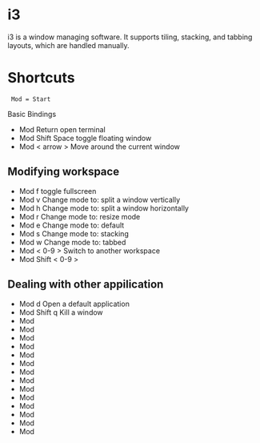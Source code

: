 # i3
i3 is a window managing software. It supports tiling, stacking, and tabbing layouts, which are handled manually. 

# Shortcuts

` Mod = Start`


Basic Bindings
- Mod Return 	        open terminal
- Mod Shift Space       toggle floating window
- Mod < arrow >         Move around the current window

## Modifying workspace
- Mod f     toggle fullscreen
- Mod v     Change mode to: split a window vertically
- Mod h     Change mode to: split a window horizontally
- Mod r     Change mode to: resize mode
- Mod e     Change mode to: default
- Mod s     Change mode to: stacking
- Mod w     Change mode to: tabbed
- Mod < 0-9 > Switch to another workspace
- Mod Shift < 0-9 >

## Dealing with other appilication
- Mod d         Open a default application
- Mod Shift q   Kill a window
- Mod
- Mod
- Mod
- Mod
- Mod
- Mod
- Mod
- Mod
- Mod
- Mod
- Mod
- Mod
- Mod
- Mod
